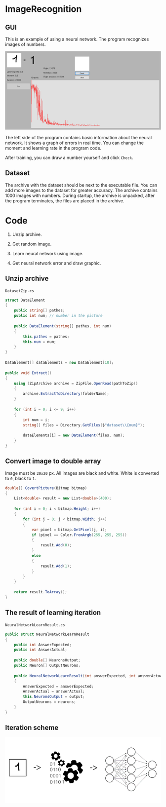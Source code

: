 # ImageRecognition

## GUI

This is an example of using a neural network. The program recognizes images of numbers.

<img title="" src="./img/gui.png" alt="">

The left side of the program contains basic information about the neural network. It shows a graph of errors in real time. You can change the moment and learning rate in the program code.

After training, you can draw a number yourself and click `Сheck`.

## Dataset

The archive with the dataset should be next to the executable file. You can add more images to the dataset for greater accuracy. The archive contains 1000 images with numbers. During startup, the archive is unpacked, after the program terminates, the files are placed in the archive.

# Code

1. Unzip archive.

2. Get random image.

3. Learn neural network using image.

4. Get neural network error and draw graphic.

## Unzip archive

`DatasetZip.cs`

```csharp
struct DataElement
{
    public string[] pathes;
    public int num; // number in the picture

    public DataElement(string[] pathes, int num)
    {
        this.pathes = pathes;
        this.num = num;
    }
}

DataElement[] dataElements = new DataElement[10];

public void Extract()
{
    using (ZipArchive archive = ZipFile.OpenRead(pathToZip))
    {
        archive.ExtractToDirectory(folderName);
    }

    for (int i = 0; i <= 9; i++)
    {
        int num = i;
        string[] files = Directory.GetFiles($"dataset\\{num}");

        dataElements[i] = new DataElement(files, num);
    }
}


```

## Convert image to double array

Image must be `20x20` px. All images are black and white. White is converted to `0`, black to `1`.

```csharp
double[] CovertPicture(Bitmap bitmap)
{
    List<double> result = new List<double>(400);

    for (int i = 0; i < bitmap.Height; i++)
    {
        for (int j = 0; j < bitmap.Width; j++)
        {
            var pixel = bitmap.GetPixel(j, i);
            if (pixel == Color.FromArgb(255, 255, 255))
            {
                result.Add(0);
            }
            else
            {
                result.Add(1);
            }
        }
    }

    return result.ToArray();
}
```

## The result of learning iteration

`NeuralNetworkLearnResult.cs`

```csharp
public struct NeuralNetworkLearnResult
{
    public int AnswerExpected;
    public int AnswerActual;

    public double[] NeuronsOutput;
    public Neuron[] OutputNeurons;

    public NeuralNetworkLearnResult(int answerExpected, int answerActual, double[] output, Neuron[] neurons)
    {
        AnswerExpected = answerExpected;
        AnswerActual = answerActual;
        this.NeuronsOutput = output;
        OutputNeurons = neurons;
    }
}

```

## Iteration scheme

<img title="" src="./img/iteration.png" alt="">



